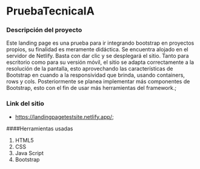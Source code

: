 # PruebaTecnicaIA
### Descripción del proyecto

Este landing page es una prueba para ir integrando bootstrap en proyectos propios, su finalidad es meramente didáctica. Se encuentra alojado en el servidor de Netlify. Basta con dar clic y se desplegará el sitio. Tanto para escritorio como para su versión móvil, el sitio se adapta correctamente a la resolución de la pantalla, esto aprovechando las características de Bootstrap en cuando a la responsividad que brinda, usando containers, rows y cols. Posteriormente se planea implementar más componentes de Bootstrap, esto con el fin de usar más herramientas del framework.;

### Link del sitio
- https://landingpagetestsite.netlify.app/;

####Herramientas usadas
                
1. HTML5
2. CSS
3. Java Script
4. Bootstrap
